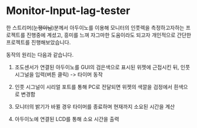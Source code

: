 # Monitor-Input-lag-tester
한 스트리머(~~눈쟁이님~~)분께서 아두이노를 이용해 모니터의 인풋렉을 측정하고자하는 프로젝트를 진행중에 계셨고, 흥미를 느껴 자그마한 도움이라도 되고자 개인적으로 간단한 프로젝트를 진행해보았습니다.

동작의 원리는 다음과 같습니다.

1. 조도센서가 연결된 아두이노를 GUI의 검은색으로 표시된 위젯에 근접시킨 뒤, 인풋 시그널을 입력(버튼 클릭) -> 타이머 동작

2. 인풋 시그널이 시리얼 포트를 통해 PC로 전달되면 위젯의 색깔을 검정에서 흰색으로 변경함

3. 모니터의 밝기가 바뀔 경우 타이머를 종료하며 현재까지 소요된 시간을 계산

4. 아두이노에 연결된 LCD를 통해 소요 시간을 출력
